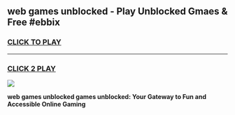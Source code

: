 
## web games unblocked - Play Unblocked Gmaes & Free #ebbix
<h3>
<a href="https://premium.freeplayer.one?title=web_games_unblocked&ref=01M">CLICK TO PLAY</a></h3>
<hr>

<h3>
<a href="https://premium.freeplayer.one?title=web_games_unblocked&ref=01M">CLICK 2 PLAY</a>
  
</h3>

<a href="https://premium.freeplayer.one?title=web_games_unblocked&ref=01M"><img src="https://clearcache.store/games.png"></a>


**web games unblocked games unblocked: Your Gateway to Fun and Accessible Online Gaming**
